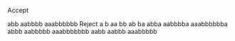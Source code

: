 Accept

abb
aabbbb
aaabbbbbb
Reject
a
b
aa
bb
ab
ba
abba
aabbbba
aaabbbbbba
abbb
aabbbbb
aaabbbbbbb
aabb
aabbb
aaabbbbb